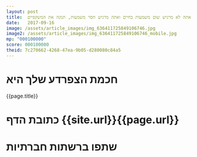 ```yaml
---
layout: post
title:  אם אתה לא מרגיש שום משמעות בחיים ואתה מרגיש חסר משמעות, תנקה את המשקפיים. 
date:   2017-09-16
image: /assets/article_images/img_636411725849106746.jpg
image2: /assets/article_images/img_636411725849106746_mobile.jpg
mp: "000100000"
score: 000100000
theid: 7c270662-4268-47ea-9b05-d280080c84a5
---
```

# חכמת הצפרדע שלך היא
{{page.title}}

# כתובת הדף {{site.url}}{{page.url}}
# שתפו ברשתות חברתיות
